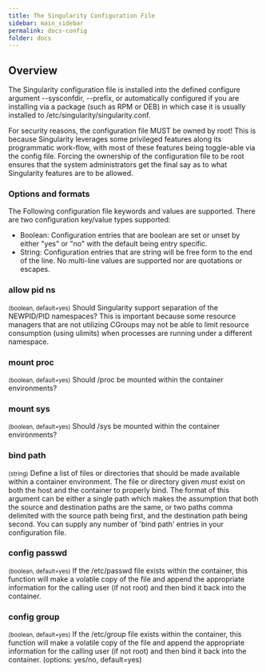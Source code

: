```yaml
---
title: The Singularity Configuration File
sidebar: main_sidebar
permalink: docs-config
folder: docs
---
```


## Overview
The Singularity configuration file is installed into the defined configure argument --sysconfdir, --prefix, or automatically configured if you are installing via a package (such as RPM or DEB) in which case it is usually installed to /etc/singularity/singularity.conf.

For security reasons, the configuration file MUST be owned by root! This is because Singularity leverages some privileged features along its programmatic work-flow, with most of these features being toggle-able via the config file. Forcing the ownership of the configuration file to be root ensures that the system administrators get the final say as to what Singularity features are to be allowed.

### Options and formats
The Following configuration file keywords and values are supported. There are two configuration key/value types supported:

- Boolean: Configuration entries that are boolean are set or unset by either "yes" or "no" with the default being entry specific.
- String: Configuration entries that are string will be free form to the end of the line. No multi-line values are supported nor are quotations or escapes.


### allow pid ns 
<small>(boolean, default=yes)</small>
Should Singularity support separation of the NEWPID/PID namespaces? This is important because some resource managers that are not utilizing CGroups may not be able to limit resource consumption (using ulimits) when processes are running under a different namespace.

### mount proc 
<small>(boolean, default=yes)</small>
Should /proc be mounted within the container environments?

### mount sys 
<small>(boolean, default=yes)</small>
Should /sys be mounted within the container environments?

### bind path 
<small>(string)</small>
Define a list of files or directories that should be made available within a container environment. The file or directory given *must* exist on both the host and the container to properly bind. The format of this argument can be either a single path which makes the assumption that both the source and destination paths are the same, or two paths comma delimited with the source path being first, and the destination path being second. You can supply any number of 'bind path' entries in your configuration file.

### config passwd 
<small>(boolean, default=yes)</small>
If the /etc/passwd file exists within the container, this function will make a volatile copy of the file and append the appropriate information for the calling user (if not root) and then bind it back into the container.

### config group 
<small>(boolean, default=yes)</small>
If the /etc/group file exists within the container, this function will make a volatile copy of the file and append the appropriate information for the calling user (if not root) and then bind it back into the container. (options: yes/no, default=yes)
